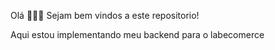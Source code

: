 Olá 👋👋👋 
Sejam bem vindos a este repositorio!

Aqui estou implementando meu backend para o labecomerce